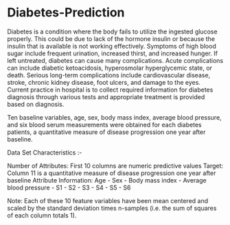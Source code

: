 # Diabetes-Prediction

Diabetes is a condition where the body fails to utilize the ingested glucose properly. This could be due to lack of the hormone insulin or because the insulin that is available is not working effectively. 
Symptoms of high blood sugar include frequent urination, increased thirst, and increased hunger. If left untreated, diabetes can cause many complications. Acute complications can include diabetic ketoacidosis, hyperosmolar hyperglycemic state, or death. Serious long-term complications include cardiovascular disease, stroke, chronic kidney disease, foot ulcers, and damage to the eyes.
Current practice in hospital is to collect required information for diabetes diagnosis through various tests and appropriate treatment is provided based on diagnosis. 

Ten baseline variables, age, sex, body mass index, average blood pressure, and six blood serum measurements were obtained for each diabetes patients, a quantitative measure of disease progression one year after baseline.

Data Set Characteristics :-

Number of Attributes:  First 10 columns are numeric predictive values
Target:                Column 11 is a quantitative measure of disease progression one year after baseline
Attribute Information: Age - Sex - Body mass index - Average blood pressure - S1 - S2 - S3 - S4 - S5 - S6

Note: Each of these 10 feature variables have been mean centered and scaled by the standard deviation times n-samples (i.e. the sum of squares of each column totals 1).
